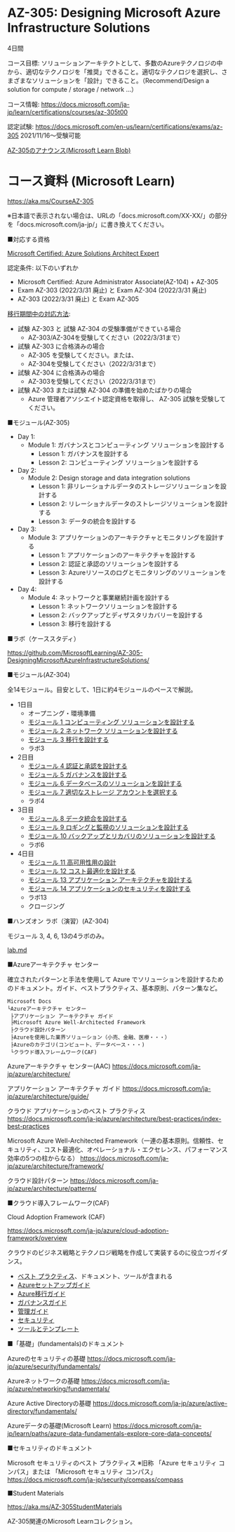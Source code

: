 # AZ-305: Designing Microsoft Azure Infrastructure Solutions

4日間

コース目標: ソリューションアーキテクトとして、多数のAzureテクノロジの中から、適切なテクノロジを「推奨」できること。適切なテクノロジを選択し、さまざまなソリューションを「設計」できること。（Recommend/Design a solution for compute / storage / network ...）

コース情報: https://docs.microsoft.com/ja-jp/learn/certifications/courses/az-305t00

認定試験: https://docs.microsoft.com/en-us/learn/certifications/exams/az-305  2021/11/16～受験可能

[AZ-305のアナウンス(Microsoft Learn Blob)](https://techcommunity.microsoft.com/t5/microsoft-learn-blog/reimagining-the-azure-solutions-architect-expert-certification/ba-p/2813695)

# コース資料 (Microsoft Learn)

https://aka.ms/CourseAZ-305

※日本語で表示されない場合は、URLの「docs.microsoft.com/XX-XX/」の部分を「docs.microsoft.com/ja-jp/」に書き換えてください。

■対応する資格

[Microsoft Certified: Azure Solutions Architect Expert](https://docs.microsoft.com/en-us/learn/certifications/azure-solutions-architect/)

認定条件: 以下のいずれか

- Microsoft Certified: Azure Administrator Associate(AZ-104) + AZ-305
- Exam AZ-303 (2022/3/31 廃止) と Exam AZ-304 (2022/3/31 廃止)
- AZ-303 (2022/3/31 廃止) と Exam AZ-305

[移行期間中の対応方法](https://techcommunity.microsoft.com/t5/microsoft-learn-blog/reimagining-the-azure-solutions-architect-expert-certification/ba-p/2813695):

- 試験 AZ-303 と 試験 AZ-304 の受験準備ができている場合
  - AZ-303/AZ-304を受験してください（2022/3/31まで）
- 試験 AZ-303 に合格済みの場合
  - AZ-305 を受験してください。または、
  - AZ-304を受験してください（2022/3/31まで）
- 試験 AZ-304 に合格済みの場合
  - AZ-303を受験してください（2022/3/31まで）
- 試験 AZ-303 または試験 AZ-304 の準備を始めたばかりの場合
  - Azure 管理者アソシエイト認定資格を取得し、 AZ-305 試験を受験してください。

■モジュール(AZ-305)

- Day 1: 
  - Module 1: ガバナンスとコンピューティング ソリューションを設計する
    - Lesson 1: ガバナンスを設計する
    - Lesson 2: コンピューティング ソリューションを設計する
- Day 2: 
  - Module 2: Design storage and data integration solutions 
    - Lesson 1: 非リレーショナルデータのストレージソリューションを設計する
    - Lesson 2: リレーショナルデータのストレージソリューションを設計する
    - Lesson 3: データの統合を設計する
- Day 3: 
  - Module 3: アプリケーションのアーキテクチャとモニタリングを設計する
    - Lesson 1: アプリケーションのアーキテクチャを設計する
    - Lesson 2: 認証と承認のソリューションを設計する
    - Lesson 3: Azureリソースのログとモニタリングのソリューションを設計する
- Day 4: 
  - Module 4: ネットワークと事業継続計画を設計する
    - Lesson 1: ネットワークソリューションを設計する
    - Lesson 2: バックアップとディザスタリカバリーを設計する
    - Lesson 3: 移行を設計する

■ラボ（ケーススタディ）

https://github.com/MicrosoftLearning/AZ-305-DesigningMicrosoftAzureInfrastructureSolutions/

■モジュール(AZ-304)

全14モジュール。目安として、1日に約4モジュールのペースで解説。

- 1日目
  - オープニング・環境準備
  - [モジュール 1 コンピューティング ソリューションを設計する](mod01.md)
  - [モジュール 2 ネットワーク ソリューションを設計する](mod02.md)
  - [モジュール 3 移行を設計する](mod03.md)
  - ラボ3
- 2日目
  - [モジュール 4 認証と承認を設計する](mod04.md)
  - [モジュール 5 ガバナンスを設計する](mod05.md)
  - [モジュール 6 データベースのソリューションを設計する](mod06.md)
  - [モジュール 7 適切なストレージ アカウントを選択する](mod07.md)
  - ラボ4
- 3日目
  - [モジュール 8 データ統合を設計する](mod08.md)
  - [モジュール 9 ロギングと監視のソリューションを設計する](mod09.md)
  - [モジュール 10 バックアップとリカバリのソリューションを設計する](mod10.md)
  - ラボ6
- 4日目
  - [モジュール 11 高可用性用の設計](mod11.md)
  - [モジュール 12 コスト最適化を設計する](mod12.md)
  - [モジュール 13 アプリケーション アーキテクチャを設計する](mod13.md)
  - [モジュール 14 アプリケーションのセキュリティを設計する](mod14.md)
  - ラボ13
  - クロージング

■ハンズオン ラボ（演習）(AZ-304)

モジュール 3, 4, 6, 13の4ラボのみ。

[lab.md](lab.md)

■Azureアーキテクチャ センター

確立されたパターンと手法を使用して Azure でソリューションを設計するためのドキュメント。ガイド、ベストプラクティス、基本原則、パターン集など。

```
Microsoft Docs
└Azureアーキテクチャ センター
 ├アプリケーション アーキテクチャ ガイド
 ├Microsoft Azure Well-Architected Framework
 ├クラウド設計パターン
 ├Azureを使用した業界ソリューション（小売、金融、医療・・・）
 ├Azureのカテゴリ(コンピュート、データベース・・・)
 └クラウド導入フレームワーク(CAF)
```

Azureアーキテクチャ センター(AAC)
https://docs.microsoft.com/ja-jp/azure/architecture/

アプリケーション アーキテクチャ ガイド
https://docs.microsoft.com/ja-jp/azure/architecture/guide/

クラウド アプリケーションのベスト プラクティス
https://docs.microsoft.com/ja-jp/azure/architecture/best-practices/index-best-practices

Microsoft Azure Well-Architected Framework（一連の基本原則。信頼性、セキュリティ、コスト最適化、オペレーショナル・エクセレンス、パフォーマンス効率の5つの柱からなる）
https://docs.microsoft.com/ja-jp/azure/architecture/framework/

クラウド設計パターン
https://docs.microsoft.com/ja-jp/azure/architecture/patterns/

■クラウド導入フレームワーク(CAF)

Cloud Adoption Framework (CAF)

https://docs.microsoft.com/ja-jp/azure/cloud-adoption-framework/overview

クラウドのビジネス戦略とテクノロジ戦略を作成して実装するのに役立つガイダンス。

- [ベスト プラクティス](https://docs.microsoft.com/ja-jp/azure/cloud-adoption-framework/ready/azure-best-practices/)、ドキュメント、ツールが含まれる
- [Azureセットアップガイド](https://docs.microsoft.com/ja-jp/azure/cloud-adoption-framework/ready/azure-setup-guide/)
- [Azure移行ガイド](https://docs.microsoft.com/ja-jp/azure/cloud-adoption-framework/migrate/azure-migration-guide/?tabs=MigrationTools)
- [ガバナンスガイド](https://docs.microsoft.com/ja-jp/azure/cloud-adoption-framework/govern/)
- [管理ガイド](https://docs.microsoft.com/ja-jp/azure/cloud-adoption-framework/manage/)
- [セキュリティ](https://docs.microsoft.com/ja-jp/azure/cloud-adoption-framework/secure/)
- [ツールとテンプレート](https://docs.microsoft.com/ja-jp/azure/cloud-adoption-framework/resources/tools-templates)


■「基礎」(fundamentals)のドキュメント

Azureのセキュリティの基礎
https://docs.microsoft.com/ja-jp/azure/security/fundamentals/

Azureネットワークの基礎
https://docs.microsoft.com/ja-jp/azure/networking/fundamentals/

Azure Active Directoryの基礎
https://docs.microsoft.com/ja-jp/azure/active-directory/fundamentals/

Azureデータの基礎(Microsoft Learn)
https://docs.microsoft.com/ja-jp/learn/paths/azure-data-fundamentals-explore-core-data-concepts/

■セキュリティのドキュメント

Microsoft セキュリティのベスト プラクティス ※旧称 「Azure セキュリティ コンパス」または 「Microsoft セキュリティ コンパス」
https://docs.microsoft.com/ja-jp/security/compass/compass

■Student Materials

https://aka.ms/AZ-305StudentMaterials

AZ-305関連のMicrosoft Learnコレクション。


